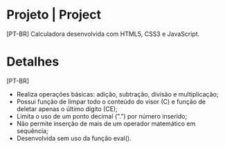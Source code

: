 # Projeto | Project
 [PT-BR]
 Calculadora desenvolvida com HTML5, CSS3 e JavaScript.
 
# Detalhes
[PT-BR]
 - Realiza operações básicas: adição, subtração, divisão e multiplicação;
 - Possui função de limpar todo o conteúdo do visor (C) e função de deletar apenas o último dígito (CE);
 - Limita o uso de um ponto decimal (".") por número inserido;
 - Não permite inserção de mais de um operador matemático em sequência;
 - Desenvolvida sem uso da função eval().
